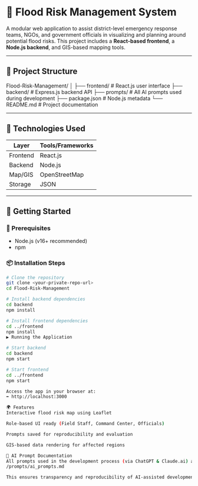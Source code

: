 # 🌊 Flood Risk Management System

A modular web application to assist district-level emergency response teams, NGOs, and government officials in visualizing and planning around potential flood risks. This project includes a **React-based frontend**, a **Node.js backend**, and GIS-based mapping tools.

---

## 🧱 Project Structure
Flood-Risk-Management/
│
├── frontend/ # React.js user interface
├── backend/ # Express.js backend API
├── prompts/ # All AI prompts used during development
├── package.json # Node.js metadata
└── README.md # Project documentation

---

## 🔧 Technologies Used

| Layer       | Tools/Frameworks          |
|-------------|---------------------------|
| Frontend    | React.js                  |
| Backend     | Node.js                   |
| Map/GIS     | OpenStreetMap             |
| Storage     | JSON                      |

---

## 🚀 Getting Started

### 🧰 Prerequisites

- Node.js (v16+ recommended)
- npm

### 📦 Installation Steps

```bash
# Clone the repository
git clone <your-private-repo-url>
cd Flood-Risk-Management

# Install backend dependencies
cd backend
npm install

# Install frontend dependencies
cd ../frontend
npm install
▶️ Running the Application

# Start backend
cd backend
npm start

# Start frontend
cd ../frontend
npm start

Access the app in your browser at:
➡️ http://localhost:3000

🌍 Features
Interactive flood risk map using Leaflet

Role-based UI ready (Field Staff, Command Center, Officials)

Prompts saved for reproducibility and evaluation

GIS-based data rendering for affected regions

🧠 AI Prompt Documentation
All prompts used in the development process (via ChatGPT & Claude.ai) are located in:
/prompts/ai_prompts.md

This ensures transparency and reproducibility of AI-assisted development.

